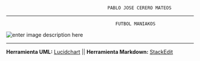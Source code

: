 ﻿
	                                      PABLO JOSE CERERO MATEOS 

 --------------------------------------------
										     FUTBOL MANIAKOS
              
![enter image description here](https://i.ibb.co/9V5d7jN/Diagrama-Objeto.png)

----------------
**Herramienta UML:**  [Lucidchart](https://www.lucidchart.com/)  || **Herramienta Markdown:**  [StackEdit](https://stackedit.io/)
